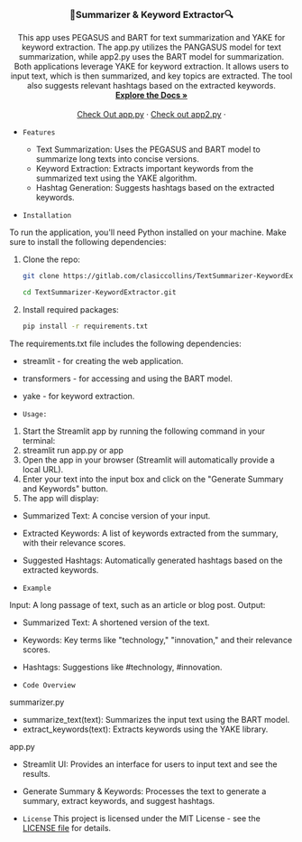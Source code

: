 

<br />
<div align="center">
  
  </a>

<h3 align="center"> 📝Summarizer & Keyword Extractor🔍</h3>

  <p align="center">
    This app uses PEGASUS and BART for text summarization and YAKE for keyword extraction.
    The app.py utilizes the PANGASUS model for text summarization, while app2.py uses the BART model for summarization. Both applications leverage YAKE for keyword   extraction. It allows users to input text, which is then summarized, and key topics are extracted. The tool also suggests relevant hashtags based   on the extracted keywords.
    <br />
    <a href="https://github.com/ClassicCollins/TextSummarizer-KeywordExtractor"><strong>Explore the Docs »</strong></a>
    <br />
    <br />
    <a href="https://summarizer-extractor2.streamlit.app/">Check Out app.py</a>
    ·
    <a href="https://summarizer-extractor.streamlit.app/">Check out app2.py</a>
    ·
  </p>
</div>


- `Features`
  
  -  Text Summarization: Uses the PEGASUS and BART model to summarize long texts into concise versions.
  -  Keyword Extraction: Extracts important keywords from the summarized text using the YAKE algorithm.
  -  Hashtag Generation: Suggests hashtags based on the extracted keywords.

- `Installation`

To run the application, you'll need Python installed on your machine. Make sure to install the following dependencies:
1. Clone the repo:
   ```sh
   git clone https://gitlab.com/clasiccollins/TextSummarizer-KeywordExtractor.git
   ```
   ```sh
   cd TextSummarizer-KeywordExtractor.git
   ```
2. Install required packages:
   ```sh
   pip install -r requirements.txt
   ```
The requirements.txt file includes the following dependencies:
  -  streamlit - for creating the web application.
  -  transformers - for accessing and using the BART model.
  -  yake - for keyword extraction.
  
- `Usage:`
1.	Start the Streamlit app by running the following command in your terminal:
2.	streamlit run app.py or app
3.	Open the app in your browser (Streamlit will automatically provide a local URL).
4.	Enter your text into the input box and click on the "Generate Summary and Keywords" button.
5.	The app will display:
  -  Summarized Text: A concise version of your input.
  -  Extracted Keywords: A list of keywords extracted from the summary, with their relevance scores.
  -  Suggested Hashtags: Automatically generated hashtags based on the extracted keywords.

- `Example`

Input:
A long passage of text, such as an article or blog post.
Output:
  -  Summarized Text: A shortened version of the text.
  -  Keywords: Key terms like "technology," "innovation," and their relevance scores.
  -  Hashtags: Suggestions like #technology, #innovation.

- `Code Overview`
  
summarizer.py

  -	 summarize_text(text): Summarizes the input text using the BART model.
  -  extract_keywords(text): Extracts keywords using the YAKE library.

app.py

  -  Streamlit UI: Provides an interface for users to input text and see the results.
  -  Generate Summary & Keywords: Processes the text to generate a summary, extract keywords, and suggest hashtags.

- `License`
This project is licensed under the MIT License - see the [LICENSE file](https://github.com/ClassicCollins/TextSummarizer-KeywordExtractor/blob/classic/LICENSE) for details.

